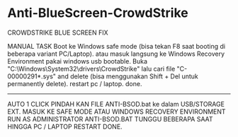 # Anti-BlueScreen-CrowdStrike
CROWDSTRIKE BLUE SCREEN FIX

MANUAL TASK
Boot ke Windows safe mode (bisa tekan F8 saat booting di beberapa variant PC/Laptop). atau masuk langsung ke Windows Recovery Environment pakai windows usb bootable.
Buka "C:\Windows\System32\drivers\CrowdStrike" lalu cari file "C-00000291*.sys" and delete (bisa menggunakan Shift + Del untuk permanently delete).
restart pc / laptop.
done.

 ---
 
AUTO 1 CLICK
PINDAH KAN FILE ANTI-BSOD.bat ke dalam USB/STORAGE EXT.
MASUK KE SAFE MODE ATAU WINDOWS RECOVERY ENVIRONMENT
RUN AS ADMINISTRATOR ANTI-BSOD.BAT
TUNGGU BEBERAPA SAAT HINGGA PC / LAPTOP RESTART
DONE.
